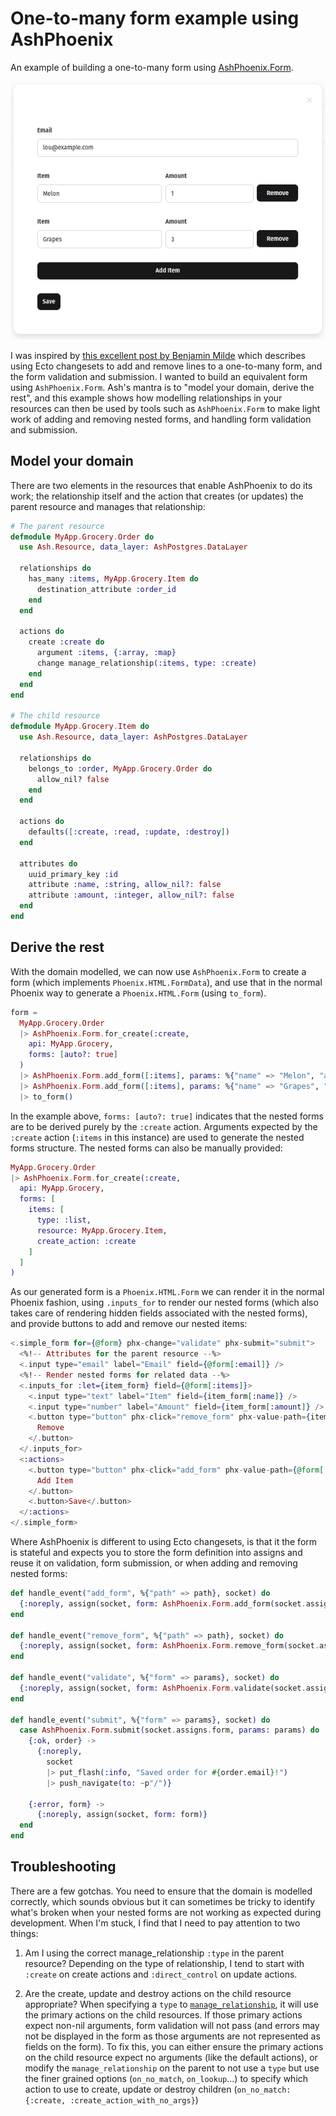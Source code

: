 # One-to-many form example using AshPhoenix

An example of building a one-to-many form using [AshPhoenix.Form](https://ash-hq.org/docs/module/ash_phoenix/latest/ashphoenix-form).

![Example](https://raw.githubusercontent.com/totaltrash/form_example/master/artifacts/screenshot.png?raw=true)

I was inspired by [this excellent post by Benjamin Milde](https://kobrakai.de/kolumne/one-to-many-liveview-form) which describes using Ecto changesets to add and remove lines to a one-to-many form, and the form validation and submission. I wanted to build an equivalent form using `AshPhoenix.Form`. Ash's mantra is to "model your domain, derive the rest", and this example shows how modelling relationships in your resources can then be used by tools such as `AshPhoenix.Form` to make light work of adding and removing nested forms, and handling form validation and submission.

## Model your domain

There are two elements in the resources that enable AshPhoenix to do its work; the relationship itself and the action that creates (or updates) the parent resource and manages that relationship:

```elixir
# The parent resource
defmodule MyApp.Grocery.Order do
  use Ash.Resource, data_layer: AshPostgres.DataLayer

  relationships do
    has_many :items, MyApp.Grocery.Item do
      destination_attribute :order_id
    end
  end

  actions do
    create :create do
      argument :items, {:array, :map}
      change manage_relationship(:items, type: :create)
    end
  end
end

# The child resource
defmodule MyApp.Grocery.Item do
  use Ash.Resource, data_layer: AshPostgres.DataLayer

  relationships do
    belongs_to :order, MyApp.Grocery.Order do
      allow_nil? false
    end
  end

  actions do
    defaults([:create, :read, :update, :destroy])
  end

  attributes do
    uuid_primary_key :id
    attribute :name, :string, allow_nil?: false
    attribute :amount, :integer, allow_nil?: false
  end
end

```

## Derive the rest

With the domain modelled, we can now use `AshPhoenix.Form` to create a form (which implements `Phoenix.HTML.FormData`), and use that in the normal Phoenix way to generate a `Phoenix.HTML.Form` (using `to_form`).

```elixir
form =
  MyApp.Grocery.Order
  |> AshPhoenix.Form.for_create(:create,
    api: MyApp.Grocery,
    forms: [auto?: true]
  )
  |> AshPhoenix.Form.add_form([:items], params: %{"name" => "Melon", "amount" => 1})
  |> AshPhoenix.Form.add_form([:items], params: %{"name" => "Grapes", "amount" => 3})
  |> to_form()
```

In the example above, `forms: [auto?: true]` indicates that the nested forms are to be derived purely by the `:create` action. Arguments expected by the `:create` action (`:items` in this instance) are used to generate the nested forms structure. The nested forms can also be manually provided:

```elixir
MyApp.Grocery.Order
|> AshPhoenix.Form.for_create(:create,
  api: MyApp.Grocery,
  forms: [
    items: [
      type: :list,
      resource: MyApp.Grocery.Item,
      create_action: :create
    ]
  ]
)
```

As our generated form is a `Phoenix.HTML.Form` we can render it in the normal Phoenix fashion, using `.inputs_for` to render our nested forms (which also takes care of rendering hidden fields associated with the nested forms), and provide buttons to add and remove our nested items:

```heex
<.simple_form for={@form} phx-change="validate" phx-submit="submit">
  <%!-- Attributes for the parent resource --%>
  <.input type="email" label="Email" field={@form[:email]} />
  <%!-- Render nested forms for related data --%>
  <.inputs_for :let={item_form} field={@form[:items]}>
    <.input type="text" label="Item" field={item_form[:name]} />
    <.input type="number" label="Amount" field={item_form[:amount]} />
    <.button type="button" phx-click="remove_form" phx-value-path={item_form.name}>
      Remove
    </.button>
  </.inputs_for>
  <:actions>
    <.button type="button" phx-click="add_form" phx-value-path={@form[:items].name}>
      Add Item
    </.button>
    <.button>Save</.button>
  </:actions>
</.simple_form>
```

Where AshPhoenix is different to using Ecto changesets, is that it the form is stateful and expects you to store the form definition into assigns and reuse it on validation, form submission, or when adding and removing nested forms:

```elixir
def handle_event("add_form", %{"path" => path}, socket) do
  {:noreply, assign(socket, form: AshPhoenix.Form.add_form(socket.assigns.form, path))}
end

def handle_event("remove_form", %{"path" => path}, socket) do
  {:noreply, assign(socket, form: AshPhoenix.Form.remove_form(socket.assigns.form, path))}
end

def handle_event("validate", %{"form" => params}, socket) do
  {:noreply, assign(socket, form: AshPhoenix.Form.validate(socket.assigns.form, params))}
end

def handle_event("submit", %{"form" => params}, socket) do
  case AshPhoenix.Form.submit(socket.assigns.form, params: params) do
    {:ok, order} ->
      {:noreply,
        socket
        |> put_flash(:info, "Saved order for #{order.email}!")
        |> push_navigate(to: ~p"/")}

    {:error, form} ->
      {:noreply, assign(socket, form: form)}
  end
end
```

## Troubleshooting

There are a few gotchas. You need to ensure that the domain is modelled correctly, which sounds obvious but it can sometimes be tricky to identify what's broken when your nested forms are not working as expected during development. When I'm stuck, I find that I need to pay attention to two things:

1. Am I using the correct manage_relationship `:type` in the parent resource? Depending on the type of relationship, I tend to start with `:create` on create actions and `:direct_control` on update actions. 

2. Are the create, update and destroy actions on the child resource appropriate? When specifying a `type` to [`manage_relationship`](https://ash-hq.org/docs/module/ash/latest/ash-changeset#function-manage_relationship-4), it will use the primary actions on the child resources. If those primary actions expect non-nil arguments, form validation will not pass (and errors may not be displayed in the form as those arguments are not represented as fields on the form). To fix this, you can either ensure the primary actions on the child resource expect no arguments (like the default actions), or modify the `manage_relationship` on the parent to not use a `type` but use the finer grained options (`on_no_match`, `on_lookup`...) to specify which action to use to create, update or destroy children (`on_no_match: {:create, :create_action_with_no_args}`)

